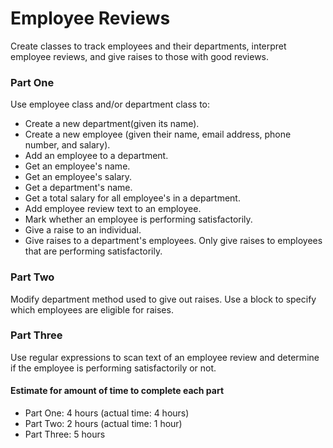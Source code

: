 # Employee Reviews
Create classes to track employees and their departments, interpret employee reviews, and give raises to those with good reviews.

### Part One
Use employee class and/or department class to:
* Create a new department(given its name).
* Create a new employee (given their name, email address, phone number, and salary).
* Add an employee to a department.
* Get an employee's name.
* Get an employee's salary.
* Get a department's name.
* Get a total salary for all employee's in a department.
* Add employee review text to an employee.
* Mark whether an employee is performing satisfactorily.
* Give a raise to an individual.
* Give raises to a department's employees. Only give raises to employees that are performing satisfactorily.

### Part Two
Modify department method used to give out raises. Use a block to specify which employees are eligible for raises.

### Part Three
Use regular expressions to scan text of an employee review and determine if the employee is performing satisfactorily or not.

#### Estimate for amount of time to complete each part
* Part One: 4 hours (actual time: 4 hours)
* Part Two: 2 hours (actual time: 1 hour)
* Part Three: 5 hours
